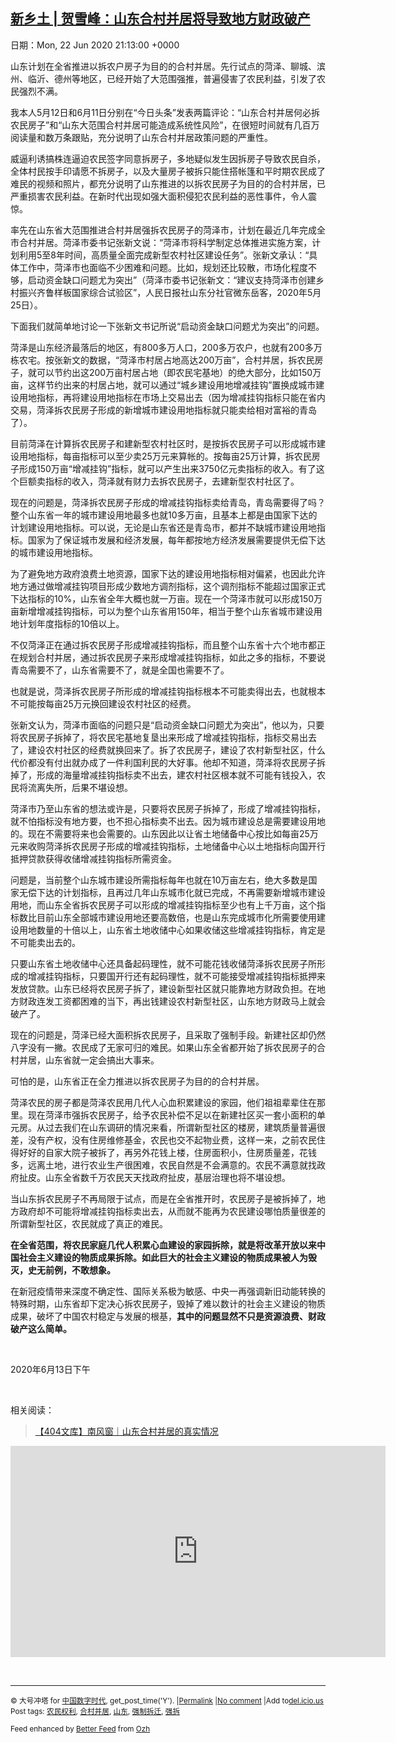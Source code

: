 [新乡土 | 贺雪峰：山东合村并居将导致地方财政破产](https://chinadigitaltimes.net/chinese/2020/06/%e6%96%b0%e4%b9%a1%e5%9c%9f-%e8%b4%ba%e9%9b%aa%e5%b3%b0%ef%bc%9a%e5%b1%b1%e4%b8%9c%e5%90%88%e6%9d%91%e5%b9%b6%e5%b1%85%e5%b0%86%e5%af%bc%e8%87%b4%e5%9c%b0%e6%96%b9%e8%b4%a2%e6%94%bf%e7%a0%b4/)
------
日期：Mon, 22 Jun 2020 21:13:00 +0000

<p>山东计划在全省推进以拆农户房子为目的的合村并居。先行试点的菏泽、聊城、滨州、临沂、德州等地区，已经开始了大范围强推，普遍侵害了农民利益，引发了农民强烈不满。</p><p>我本人5月12日和6月11日分别在“今日头条”发表两篇评论：“山东合村并居何必拆农民房子”和“山东大范围合村并居可能造成系统性风险”，在很短时间就有几百万阅读量和数万条跟贴，充分说明了山东合村并居政策问题的严重性。</p><p>威逼利诱搞株连逼迫农民签字同意拆房子，多地疑似发生因拆房子导致农民自杀，全体村民按手印请愿不拆房子，以及大量房子被拆只能住搭帐篷和平时期农民成了难民的视频和照片，都充分说明了山东推进的以拆农民房子为目的的合村并居，已严重损害农民利益。在新时代出现如强大面积侵犯农民利益的恶性事件，令人震惊。</p><p>率先在山东省大范围推进合村并居强拆农民房子的菏泽市，计划在最近几年完成全市合村并居。菏泽市委书记张新文说：“菏泽市将科学制定总体推进实施方案，计划利用5至8年时间，高质量全面完成新型农村社区建设任务”。张新文承认：“具体工作中，菏泽市也面临不少困难和问题。比如，规划还比较散，市场化程度不够，启动资金缺口问题尤为突出”（菏泽市委书记张新文：“建议支持菏泽市创建乡村振兴齐鲁样板国家综合试验区”，人民日报社山东分社官微东岳客，2020年5月25日）。</p><p>下面我们就简单地讨论一下张新文书记所说“启动资金缺口问题尤为突出”的问题。</p><p>菏泽是山东经济最落后的地区，有800多万人口，200多万农户，也就有200多万栋农宅。按张新文的数据，“菏泽市村居占地高达200万亩”，合村并居，拆农民房子，就可以节约出这200万亩村居占地（即农民宅基地）的绝大部分，比如150万亩，这样节约出来的村居占地，就可以通过“城乡建设用地增减挂钩”置换成城市建设用地指标，再将建设用地指标在市场上交易出去（因为增减挂钩指标只能在省内交易，菏泽拆农民房子形成的新增城市建设用地指标就只能卖给相对富裕的青岛了）。</p><p>目前菏泽在计算拆农民房子和建新型农村社区时，是按拆农民房子可以形成城市建设用地指标，每亩指标可以至少卖25万元来算帐的。按每亩25万计算，拆农民房子形成150万亩“增减挂钩”指标，就可以产生出来3750亿元卖指标的收入。有了这个巨额卖指标的收入，菏泽就有财力去拆农民房子，去建新型农村社区了。</p><p>现在的问题是，菏泽拆农民房子形成的增减挂钩指标卖给青岛，青岛需要得了吗？整个山东省一年的城市建设用地最多也就10多万亩，且基本上都是由国家下达的计划建设用地指标。可以说，无论是山东省还是青岛市，都并不缺城市建设用地指标。国家为了保证城市发展和经济发展，每年都按地方经济发展需要提供无偿下达的城市建设用地指标。</p><p>为了避免地方政府浪费土地资源，国家下达的建设用地指标相对偏紧，也因此允许地方通过做增减挂钩项目形成少数地方调剂指标，这个调剂指标不能超过国家正式下达指标的10%，山东省全年大概也就一万亩。现在一个菏泽市就可以形成150万亩新增增减挂钩指标，可以为整个山东省用150年，相当于整个山东省城市建设用地计划年度指标的10倍以上。</p><p>不仅菏泽正在通过拆农民房子形成增减挂钩指标，而且整个山东省十六个地市都正在规划合村并居，通过拆农民房子来形成增减挂钩指标，如此之多的指标，不要说青岛需要不了，山东省需要不了，就是全国也需要不了。</p><p>也就是说，菏泽拆农民房子所形成的增减挂钩指标根本不可能卖得出去，也就根本不可能按每亩25万元换回建设农村社区的经费。</p><p>张新文认为，菏泽市面临的问题只是“启动资金缺口问题尤为突出”，他以为，只要将农民房子拆掉了，将农民宅基地复垦出来形成了增减挂钩指标，指标交易出去了，建设农村社区的经费就换回来了。拆了农民房子，建设了农村新型社区，什么代价都没有付出就办成了一件利国利民的大好事。他却不知道，菏泽将农民房子拆掉了，形成的海量增减挂钩指标卖不出去，建农村社区根本就不可能有钱投入，农民将流离失所，后果不堪设想。</p><p>菏泽市乃至山东省的想法或许是，只要将农民房子拆掉了，形成了增减挂钩指标，就不怕指标没有地方要，也不担心指标卖不出去。因为城市建设总是需要建设用地的。现在不需要将来也会需要的。山东因此以让省土地储备中心按比如每亩25万元来收购菏泽拆农民房子形成的增减挂钩指标，土地储备中心以土地指标向国开行抵押贷款获得收储增减挂钩指标所需资金。</p><p>问题是，当前整个山东城市建设所需指标每年也就在10万亩左右，绝大多数是国家无偿下达的计划指标，且再过几年山东城市化就已完成，不再需要新增城市建设用地，而山东全省拆农民房子可以形成的增减挂钩指标至少也有上千万亩，这个指标数比目前山东全部城市建设用地还要高数倍，也是山东完成城市化所需要使用建设用地数量的十倍以上，山东省土地收储中心如果收储这些增减挂钩指标，肯定是不可能卖出去的。</p><p>只要山东省土地收储中心还具备起码理性，就不可能花钱收储菏泽拆农民房子所形成的增减挂钩指标，只要国开行还有起码理性，就不可能接受增减挂钩指标抵押来发放贷款。山东已经将农民房子拆了，建设新型社区就只能靠地方财政负担。在地方财政连发工资都困难的当下，再出钱建设农村新型社区，山东地方财政马上就会破产了。</p><p>现在的问题是，菏泽已经大面积拆农民房子，且采取了强制手段。新建社区却仍然八字没有一撇。农民成了无家可归的难民。如果山东全省都开始了拆农民房子的合村并居，山东省就一定会搞出大事来。</p><p>可怕的是，山东省正在全力推进以拆农民房子为目的的合村并居。</p><p>菏泽农民的房子都是菏泽农民用几代人心血积累建设的家园，他们祖祖辈辈住在那里。现在菏泽市强拆农民房子，给予农民补偿不足以在新建社区买一套小面积的单元房。从过去我们在山东调研的情况来看，所谓新型社区的楼房，建筑质量普遍很差，没有产权，没有住房维修基金，农民也交不起物业费，这样一来，之前农民住得好好的自家大院子被拆了，再另外花钱上楼，住房面积小，住房质量差，花钱多，远离土地，进行农业生产很困难，农民自然是不会满意的。农民不满意就找政府扯皮。山东全省数千万农民天天找政府扯皮，基层治理也将不堪设想。</p><p>当山东拆农民房子不再局限于试点，而是在全省推开时，农民房子是被拆掉了，地方政府却不可能将增减挂钩指标卖出去，从而就不能再为农民建设哪怕质量很差的所谓新型社区，农民就成了真正的难民。</p><p><strong>在全省范围，将农民家庭几代人积累心血建设的家园拆除，就是将改革开放以来中国社会主义建设的物质成果拆除。如此巨大的社会主义建设的物质成果被人为毁灭，史无前例，不敢想象。</strong></p><p>在新冠疫情带来深度不确定性、国际关系极为敏感、中央一再强调新旧动能转换的特殊时期，山东省却下定决心拆农民房子，毁掉了难以数计的社会主义建设的物质成果，破坏了中国农村稳定与发展的根基，<strong>其中的问题显然不只是资源浪费、财政破产这么简单。</strong></p><p>&nbsp;</p><p>2020年6月13日下午</p><p>&nbsp;</p><p>相关阅读：</p><blockquote class="wp-embedded-content" data-secret="zMsKJ79Ez5"><p><a href="https://chinadigitaltimes.net/chinese/2020/06/%e3%80%90404%e6%96%87%e5%ba%93%e3%80%91%e5%8d%97%e9%a3%8e%e7%aa%97%ef%bd%9c%e5%b1%b1%e4%b8%9c%e5%90%88%e6%9d%91%e5%b9%b6%e5%b1%85%e7%9a%84%e7%9c%9f%e5%ae%9e%e6%83%85%e5%86%b5/">【404文库】南风窗｜山东合村并居的真实情况</a></p></blockquote><p><iframe class="wp-embedded-content" sandbox="allow-scripts" security="restricted" title="《【404文库】南风窗｜山东合村并居的真实情况》—中国数字时代" src="https://chinadigitaltimes.net/chinese/2020/06/%e3%80%90404%e6%96%87%e5%ba%93%e3%80%91%e5%8d%97%e9%a3%8e%e7%aa%97%ef%bd%9c%e5%b1%b1%e4%b8%9c%e5%90%88%e6%9d%91%e5%b9%b6%e5%b1%85%e7%9a%84%e7%9c%9f%e5%ae%9e%e6%83%85%e5%86%b5/embed/#?secret=zMsKJ79Ez5" data-secret="zMsKJ79Ez5" width="600" height="338" frameborder="0" marginwidth="0" marginheight="0" scrolling="no"></iframe></p><p>&nbsp;</p><hr /><p><small>&copy; 大号冲塔 for <a href="https://chinadigitaltimes.net/chinese">中国数字时代</a>, get_post_time('Y'). |<a href="https://chinadigitaltimes.net/chinese/2020/06/%e6%96%b0%e4%b9%a1%e5%9c%9f-%e8%b4%ba%e9%9b%aa%e5%b3%b0%ef%bc%9a%e5%b1%b1%e4%b8%9c%e5%90%88%e6%9d%91%e5%b9%b6%e5%b1%85%e5%b0%86%e5%af%bc%e8%87%b4%e5%9c%b0%e6%96%b9%e8%b4%a2%e6%94%bf%e7%a0%b4/">Permalink</a> |<a href="https://chinadigitaltimes.net/chinese/2020/06/%e6%96%b0%e4%b9%a1%e5%9c%9f-%e8%b4%ba%e9%9b%aa%e5%b3%b0%ef%bc%9a%e5%b1%b1%e4%b8%9c%e5%90%88%e6%9d%91%e5%b9%b6%e5%b1%85%e5%b0%86%e5%af%bc%e8%87%b4%e5%9c%b0%e6%96%b9%e8%b4%a2%e6%94%bf%e7%a0%b4/#comments">No comment</a> |Add to<a href="http://del.icio.us/post?url=https://chinadigitaltimes.net/chinese/2020/06/%e6%96%b0%e4%b9%a1%e5%9c%9f-%e8%b4%ba%e9%9b%aa%e5%b3%b0%ef%bc%9a%e5%b1%b1%e4%b8%9c%e5%90%88%e6%9d%91%e5%b9%b6%e5%b1%85%e5%b0%86%e5%af%bc%e8%87%b4%e5%9c%b0%e6%96%b9%e8%b4%a2%e6%94%bf%e7%a0%b4/&amp;title=新乡土 | 贺雪峰：山东合村并居将导致地方财政破产">del.icio.us</a><br/>Post tags: <a href="https://chinadigitaltimes.net/chinese/tag/%e5%86%9c%e6%b0%91%e6%9d%83%e5%88%a9/" rel="tag">农民权利</a>, <a href="https://chinadigitaltimes.net/chinese/tag/%e5%90%88%e6%9d%91%e5%b9%b6%e5%b1%85/" rel="tag">合村并居</a>, <a href="https://chinadigitaltimes.net/chinese/tag/%e5%b1%b1%e4%b8%9c/" rel="tag">山东</a>, <a href="https://chinadigitaltimes.net/chinese/tag/%e5%bc%ba%e5%88%b6%e6%8b%86%e8%bf%81/" rel="tag">强制拆迁</a>, <a href="https://chinadigitaltimes.net/chinese/tag/%e5%bc%ba%e6%8b%86/" rel="tag">强拆</a><br/></small></p><p><small>Feed enhanced by <a href='http://planetozh.com/blog/my-projects/wordpress-plugin-better-feed-rss/'>Better Feed</a> from  <a href='http://planetozh.com/blog/'>Ozh</a></small></p>
